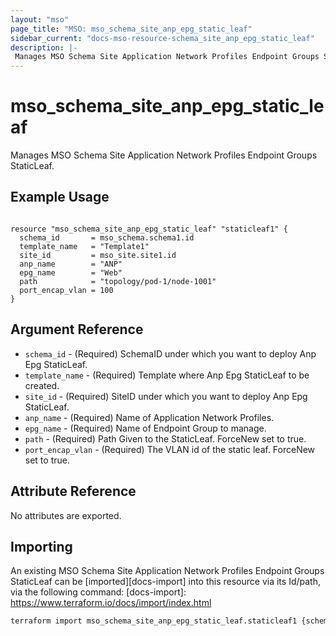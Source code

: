 ```yaml
---
layout: "mso"
page_title: "MSO: mso_schema_site_anp_epg_static_leaf"
sidebar_current: "docs-mso-resource-schema_site_anp_epg_static_leaf"
description: |-
 Manages MSO Schema Site Application Network Profiles Endpoint Groups StaticLeaf.
---
```


# mso_schema_site_anp_epg_static_leaf #

Manages MSO Schema Site Application Network Profiles Endpoint Groups StaticLeaf.

## Example Usage ##

```hcl

resource "mso_schema_site_anp_epg_static_leaf" "staticleaf1" {
  schema_id       = mso_schema.schema1.id
  template_name   = "Template1"
  site_id         = mso_site.site1.id
  anp_name        = "ANP"
  epg_name        = "Web"
  path            = "topology/pod-1/node-1001"
  port_encap_vlan = 100
}

```

## Argument Reference ##

* `schema_id` - (Required) SchemaID under which you want to deploy Anp Epg StaticLeaf.
* `template_name` - (Required) Template where Anp Epg StaticLeaf to be created.
* `site_id` - (Required) SiteID under which you want to deploy Anp Epg StaticLeaf.
* `anp_name` - (Required) Name of Application Network Profiles.
* `epg_name` - (Required) Name of Endpoint Group to manage.
* `path` - (Required) Path Given to the StaticLeaf. ForceNew set to true.
* `port_encap_vlan` - (Required) The VLAN id of the static leaf. ForceNew set to true.


## Attribute Reference ##

No attributes are exported.

## Importing ##

An existing MSO Schema Site Application Network Profiles Endpoint Groups StaticLeaf can be [imported][docs-import] into this resource via its Id/path, via the following command: [docs-import]: <https://www.terraform.io/docs/import/index.html>

```bash
terraform import mso_schema_site_anp_epg_static_leaf.staticleaf1 {schema_id}/site/{site_id}/template/{template_name}/anp/{anp_name}/epg/{epg_name}/path/{static_leaf_path}
```